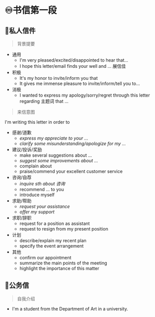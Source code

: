 # ♾️书信第一段
## 💫私人信件
> 背景提要

- 通用
	- I'm very pleased/excited/disappointed to hear that...
	- I hope this letter/email finds your well and ... 展信佳
- 积极
	- It's my honor to invite/inform you that
	- It gives me immense pleasure to invite/inform/tell you to...
- 消极
	- I wanted to express my apology/sorry/regret through this letter regarding 主题词 that ...


> 来信意图

I'm writing this letter in order to 
- 感谢/道歉
	- *express my appreciate to your ...*
	- *clarify some misunderstanding/apologize for my ...*
- 建议/投诉/奖励
	- make several suggestions about ...
	- *suggest some improvements about ...*
	- complain about
	- praise/commend your excellent customer service
- 咨询/自荐
	- *inquire sth about 咨询*
	- recommend ... to you
	- introduce myself
- 求助/帮助
	- *request your assistance*
	- *offer my support*
- 求职/辞职
	- request for a position as assistant
	- request to resign from my present position
- 计划
	- describe/explain my recent plan
	- specify the event arrangement
- 其他
	- confirm our appointment
	- summarize the main points of the meeting
	- highlight the importance of this matter

## 💫公务信
> 自我介绍


- I'm a student from the Department of Art in a university.
